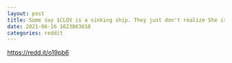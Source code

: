 ```yaml
--- 
layout: post 
title: Some say $CLOV is a sinking ship. They just don't realize She is the Flying Dutchman 
date: 2021-06-16 1623863010 
categories: reddit 
--- 
```

https://redd.it/o19pb6